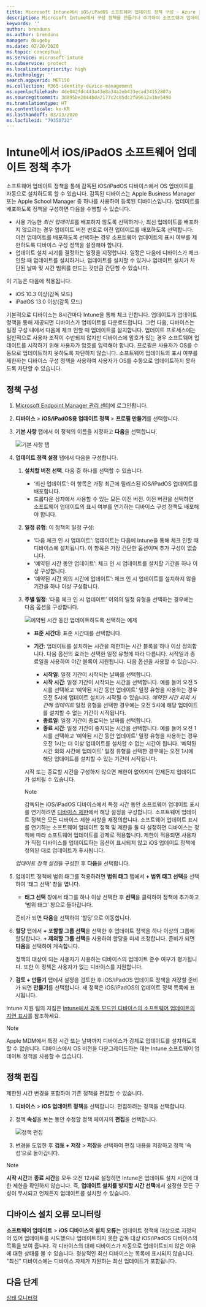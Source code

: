 ```yaml
---
title: Microsoft Intune에서 iOS/iPadOS 소프트웨어 업데이트 정책 구성 - Azure | Microsoft Docs
description: Microsoft Intune에서 구성 정책을 만들거나 추가하여 소프트웨어 업데이트가 iOS/iPadOS 디바이스에 자동으로 설치되는 시기를 제한합니다. 업데이트를 설치하지 않을 날짜와 시간을 선택할 수 있습니다. 이 정책을 그룹, 사용자 또는 디바이스에 할당하고 설치 오류를 확인할 수도 있습니다.
keywords: ''
author: brenduns
ms.author: brenduns
manager: dougeby
ms.date: 02/20/2020
ms.topic: conceptual
ms.service: microsoft-intune
ms.subservice: protect
ms.localizationpriority: high
ms.technology: ''
search.appverid: MET150
ms.collection: M365-identity-device-management
ms.openlocfilehash: 4de042fdc443a43e8a34a2eb433ecad34152887a
ms.sourcegitcommit: 3d895be2844bda2177c2c85dc2f09612a1be5490
ms.translationtype: HT
ms.contentlocale: ko-KR
ms.lasthandoff: 03/13/2020
ms.locfileid: "79350722"
---
```

# <a name="add-iosipados-software-update-policies-in-intune"></a>Intune에서 iOS/iPadOS 소프트웨어 업데이트 정책 추가

소프트웨어 업데이트 정책을 통해 감독된 iOS/iPadOS 디바이스에서 OS 업데이트를 자동으로 설치하도록 할 수 있습니다. 감독된 디바이스는 Apple Business Manager 또는 Apple School Manager 중 하나를 사용하여 등록된 디바이스입니다. 업데이트를 배포하도록 정책을 구성하면 다음을 수행할 수 있습니다.

- 사용 가능한 *최신 업데이트*를 배포하지 않도록 선택하거나, 최신 업데이트를 배포하지 않으려는 경우 업데이트 버전 번호로 이전 업데이트를 배포하도록 선택합니다. 이전 업데이트를 배포하도록 선택하는 경우 소프트웨어 업데이트의 표시 여부를 제한하도록 디바이스 구성 정책을 설정해야 합니다.
- 업데이트 설치 시기를 결정하는 일정을 지정합니다. 일정은 다음에 디바이스가 체크 인할 때 업데이트를 설치하거나, 업데이트를 설치할 수 있거나 업데이트 설치가 차단된 날짜 및 시간 범위를 만드는 것만큼 간단할 수 있습니다.

이 기능은 다음에 적용됩니다.

- iOS 10.3 이상(감독 모드)
- iPadOS 13.0 이상(감독 모드)

기본적으로 디바이스는 8시간마다 Intune을 통해 체크 인합니다. 업데이트가 업데이트 정책을 통해 제공되면 디바이스가 업데이트를 다운로드합니다. 그런 다음, 디바이스는 일정 구성 내에서 다음에 체크 인할 때 업데이트를 설치합니다. 업데이트 프로세스에는 일반적으로 사용자 조작이 수반되지 않지만 디바이스에 암호가 있는 경우 소프트웨어 업데이트를 시작하기 위해 사용자가 암호를 입력해야 합니다. 프로필은 사용자가 OS를 수동으로 업데이트하지 못하도록 차단하지 않습니다. 소프트웨어 업데이트의 표시 여부를 제한하는 디바이스 구성 정책을 사용하여 사용자가 OS를 수동으로 업데이트하지 못하도록 차단할 수 있습니다.

## <a name="configure-the-policy"></a>정책 구성

1. [Microsoft Endpoint Manager 관리 센터](https://go.microsoft.com/fwlink/?linkid=2109431)에 로그인합니다.
2. **디바이스** > **iOS/iPadOS용 업데이트 정책** > **프로필 만들기**를 선택합니다.
3. **기본 사항** 탭에서 이 정책의 이름을 지정하고 **다음**을 선택합니다.

   ![기본 사항 탭](./media/software-updates-ios/basics-tab.png)

4. **업데이트 정책 설정** 탭에서 다음을 구성합니다.

   1. **설치할 버전 선택**. 다음 중 하나를 선택할 수 있습니다.

      - ‘최신 업데이트’:  이 항목은 가장 최근에 릴리스된 iOS/iPadOS 업데이트를 배포합니다.
      - 드롭다운 상자에서 사용할 수 있는 모든 이전 버전. 이전 버전을 선택하면 소프트웨어 업데이트의 표시 여부를 연기하는 디바이스 구성 정책도 배포해야 합니다.

   2. **일정 유형**: 이 정책의 일정 구성:

      - ‘다음 체크 인 시 업데이트’:  업데이트는 다음에 Intune을 통해 체크 인할 때 디바이스에 설치됩니다. 이 항목은 가장 간단한 옵션이며 추가 구성이 없습니다.
      - ‘예약된 시간 동안 업데이트’:  체크 인 시 업데이트를 설치할 기간을 하나 이상 구성합니다.
      - ‘예약된 시간 외의 시간에 업데이트’:  체크 인 시 업데이트를 설치하지 않을 기간을 하나 이상 구성합니다.

   3. **주별 일정**: ‘다음 체크 인 시 업데이트’ 이외의 일정 유형을 선택하는 경우에는 다음 옵션을 구성합니다. 

      ![예약된 시간 동안 업데이트하도록 선택하는 예제](./media/software-updates-ios/scheduled-time.png)

      - **표준 시간대**: 표준 시간대를 선택합니다.
      - **기간**: 업데이트를 설치하는 시간을 제한하는 시간 블록을 하나 이상 정의합니다. 다음 옵션의 효과는 선택한 일정 유형에 따라 다릅니다. 시작일과 종료일을 사용하여 야간 블록이 지원됩니다. 다음 옵션을 사용할 수 있습니다.

        - **시작일**: 일정 기간이 시작되는 날짜를 선택합니다.
        - **시작 시간**: 일정 기간이 시작되는 시간을 선택합니다. 예를 들어 오전 5시를 선택하고 ‘예약된 시간 동안 업데이트’ 일정 유형을 사용하는 경우 오전 5시에 업데이트 설치가 시작될 수 있습니다.  *예약된 시간 외의 시간에 업데이트* 일정 유형을 선택한 경우에는 오전 5시에 해당 업데이트를 설치할 수 없는 기간이 시작됩니다.
        - **종료일**: 일정 기간이 종료되는 날짜를 선택합니다.
        - **종료 시간**: 일정 기간이 중지되는 시간을 선택합니다. 예를 들어 오전 1시를 선택하고 ‘예약된 시간 동안 업데이트’ 일정 유형을 사용하는 경우 오전 1시는 더 이상 업데이트를 설치할 수 없는 시간이 됩니다.  ‘예약된 시간 외의 시간에 업데이트’ 일정 유형을 선택한 경우에는 오전 1시에 해당 업데이트를 설치할 수 있는 기간이 시작됩니다. 

       시작 또는 종료할 시간을 구성하지 않으면 제한이 없어지며 언제든지 업데이트가 설치될 수 있습니다.  

       > [!NOTE]
       > 감독되는 iOS/iPadOS 디바이스에서 특정 시간 동안 소프트웨어 업데이트 표시를 연기하려면 [디바이스 제한](../configuration/device-restrictions-ios.md#general)에서 해당 설정을 구성합니다. 소프트웨어 업데이트 정책은 모든 디바이스 제한 사항을 재정의합니다. 소프트웨어 업데이트 표시를 연기하는 소프트웨어 업데이트 정책 및 제한을 둘 다 설정하면 디바이스는 정책에 따라 소프트웨어 업데이트를 강제로 적용합니다. 제한이 적용되면 사용자가 직접 디바이스를 업데이트하는 옵션이 표시되지 않고 iOS 업데이트 정책에 정의된 대로 업데이트가 푸시됩니다.

   *업데이트 정책 설정*을 구성한 후 **다음**을 선택합니다.

5. 업데이트 정책에 범위 태그를 적용하려면 **범위 태그** 탭에서 **+ 범위 태그 선택**을 선택하여 ‘태그 선택’ 창을 엽니다. 

   - **태그 선택** 창에서 태그를 하나 이상 선택한 후 **선택**을 클릭하여 정책에 추가하고 ‘범위 태그’ 창으로 돌아갑니다. 

   준비가 되면 **다음**을 선택하여 ‘할당’으로 이동합니다. 

6. **할당** 탭에서 **+ 포함할 그룹 선택**을 선택한 후 업데이트 정책을 하나 이상의 그룹에 할당합니다. **+ 제외할 그룹 선택**을 사용하여 할당을 미세 조정합니다. 준비가 되면 **다음**을 선택하여 계속합니다.

   정책의 대상이 되는 사용자가 사용하는 디바이스의 업데이트 준수 여부가 평가됩니다. 또한 이 정책은 사용자가 없는 디바이스를 지원합니다.

7. **검토 + 만들기** 탭에서 설정을 검토한 후 iOS/iPadOS 업데이트 정책을 저장할 준비가 되면 **만들기**를 선택합니다. 새 정책은 iOS/iPadOS의 업데이트 정책 목록에 표시됩니다.

Intune 지원 팀의 지침은 [Intune에서 감독 모드인 디바이스의 소프트웨어 업데이트의 지연 표시](https://techcommunity.microsoft.com/t5/Intune-Customer-Success/Delaying-visibility-of-software-updates-in-Intune-for-supervised/ba-p/345753)를 참조하세요.

> [!NOTE]
> Apple MDM에서 특정 시간 또는 날짜까지 디바이스가 강제로 업데이트를 설치하도록 할 수 없습니다. 디바이스에서 OS 버전을 다운그레이드하는 데는 Intune 소프트웨어 업데이트 정책을 사용할 수 없습니다.

## <a name="edit-a-policy"></a>정책 편집

제한된 시간 변경을 포함하여 기존 정책을 편집할 수 있습니다.

1. **디바이스** > **iOS 업데이트 정책**을 선택합니다. 편집하려는 정책을 선택합니다.

2. 정책 **속성**을 보는 동안 수정할 정책 페이지의 **편집**을 선택합니다.

   ![정책 편집](./media/software-updates-ios/edit-policy.png)

3. 변경을 도입한 후 **검토 + 저장** > **저장**을 선택하여 편집 내용을 저장하고 정책 ‘속성’으로 돌아갑니다. 

> [!NOTE]
> **시작 시간**과 **종료 시간**을 모두 오전 12시로 설정하면 Intune은 업데이트 설치 시간에 대한 제한을 확인하지 않습니다. 즉, **업데이트 설치를 방지할 시간 선택**에서 설정한 모든 구성이 무시되고 언제든지 업데이트를 설치할 수 있습니다.

## <a name="monitor-device-installation-failures"></a>디바이스 설치 오류 모니터링

<!-- 1352223 -->
**소프트웨어 업데이트** > **iOS 디바이스의 설치 오류**는 업데이트 정책에 대상으로 지정되어 있어 업데이트를 시도했으나 업데이트하지 못한 감독 대상 iOS/iPadOS 디바이스의 목록을 보여 줍니다. 각 디바이스의 대해 디바이스가 자동으로 업데이트되지 않은 이유에 대한 상태를 볼 수 있습니다. 정상적인 최신 디바이스는 목록에 표시되지 않습니다. "최신" 디바이스에는 디바이스 자체가 지원하는 최신 업데이트가 포함됩니다.

## <a name="next-steps"></a>다음 단계

[상태 모니터링](../configuration/device-profile-monitor.md)
